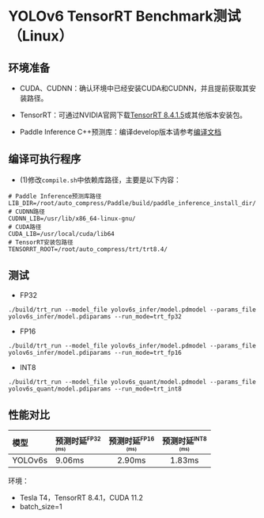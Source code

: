 # YOLOv6 TensorRT Benchmark测试（Linux）

## 环境准备

- CUDA、CUDNN：确认环境中已经安装CUDA和CUDNN，并且提前获取其安装路径。

- TensorRT：可通过NVIDIA官网下载[TensorRT 8.4.1.5](https://developer.nvidia.com/compute/machine-learning/tensorrt/secure/8.4.1/tars/tensorrt-8.4.1.5.linux.x86_64-gnu.cuda-11.6.cudnn8.4.tar.gz)或其他版本安装包。

- Paddle Inference C++预测库：编译develop版本请参考[编译文档](https://www.paddlepaddle.org.cn/inference/user_guides/source_compile.html)

## 编译可执行程序

- (1)修改`compile.sh`中依赖库路径，主要是以下内容：
```shell
# Paddle Inference预测库路径
LIB_DIR=/root/auto_compress/Paddle/build/paddle_inference_install_dir/
# CUDNN路径
CUDNN_LIB=/usr/lib/x86_64-linux-gnu/
# CUDA路径
CUDA_LIB=/usr/local/cuda/lib64
# TensorRT安装包路径
TENSORRT_ROOT=/root/auto_compress/trt/trt8.4/
```

## 测试

- FP32
```
./build/trt_run --model_file yolov6s_infer/model.pdmodel --params_file yolov6s_infer/model.pdiparams --run_mode=trt_fp32
```

- FP16
```
./build/trt_run --model_file yolov6s_infer/model.pdmodel --params_file yolov6s_infer/model.pdiparams --run_mode=trt_fp16
```

- INT8
```
./build/trt_run --model_file yolov6s_quant/model.pdmodel --params_file yolov6s_quant/model.pdiparams --run_mode=trt_int8
```

## 性能对比

| 模型  | 预测时延<sup><small>FP32</small><sup><br><sup>(ms) |预测时延<sup><small>FP16</small><sup><br><sup>(ms) | 预测时延<sup><small>INT8</small><sup><br><sup>(ms) |
| :-------- |:-------- |:--------: | :---------------------: |
| YOLOv6s |   9.06ms  |   2.90ms   |  1.83ms  |

环境：
- Tesla T4，TensorRT 8.4.1，CUDA 11.2
- batch_size=1
